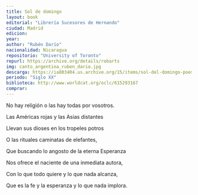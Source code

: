 ```yaml
---
title: Sol de domingo
layout: book
editorial: "Librería Sucesores de Hernando"
ciudad: Madrid
edicion: 
year: 
author: "Rubén Darío"
nacionalidad: Nicaragua
repositorio: "University of Toronto"
repurl: https://archive.org/details/robarts
img: canto_argentina_ruben_dario.jpg
descarga: https://ia803404.us.archive.org/15/items/sol-del-domingo-poesias-ineditas/Sol%20del%20domingo%2C%20poesias%20in%C3%A9ditas.pdf
periodo: "Siglo XX"
biblioteca: http://www.worldcat.org/oclc/615293167
comprar: 
---
```

 

No hay religión o las hay todas por vosotros.
 
Las Américas rojas y las Asias distantes
 
Llevan sus dioses en los tropeles potros
 
O las rituales caminatas de elefantes,
 
 
Que buscando lo angosto de la eterna Esperanza
 
Nos ofrece el naciente de una inmediata autora,
 
Con lo que todo quiere y lo que nada alcanza,
 
Que es la fe y la esperanza y lo que nada implora.
